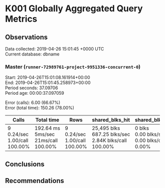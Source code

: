 # K001 Globally Aggregated Query Metrics

## Observations ##
Data collected: 2019-04-26 15:01:45 +0000 UTC  
Current database: dbname  



### Master (`runner-72989761-project-9951336-concurrent-0`) ###
Start: 2019-04-26T15:01:08.161914+00:00  
End: 2019-04-26T15:01:45.258973+00:00  
Period seconds: 37.09706  
Period age: 00:00:37.097059  

Error (calls): 6.00 (66.67%)  
Error (total time): 150.26 (78.00%)

Calls | Total&nbsp;time | Rows | shared_blks_hit | shared_blks_read | shared_blks_dirtied | shared_blks_written | blk_read_time | blk_write_time | kcache_reads | kcache_writes | kcache_user_time_ms | kcache_system_time 
-------|------------|------|-----------------|------------------|---------------------|---------------------|---------------|----------------|--------------|---------------|---------------------|--------------------
9<br/>0.24/sec<br/>1.00/call<br/>100.00% |192.64&nbsp;ms<br/>5ms/sec<br/>21ms/call<br/>100.00% |9<br/>0.24/sec<br/>1.00/call<br/>100.00% |25,495&nbsp;blks<br/>687.25&nbsp;blks/sec<br/>2.84K&nbsp;blks/call<br/>100.00% |0&nbsp;blks<br/>0.00&nbsp;blks/sec<br/>0.00&nbsp;blks/call<br/>0.00% |0&nbsp;blks<br/>0.00&nbsp;blks/sec<br/>0.00&nbsp;blks/call<br/>0.00% |0&nbsp;blks<br/>0.00&nbsp;blks/sec<br/>0.00&nbsp;blks/call<br/>0.00% |0.00&nbsp;ms<br/>0ms/sec<br/>0ms/call<br/>0.00% |0.00&nbsp;ms<br/>0ms/sec<br/>0ms/call<br/>0.00% |0.00&nbsp;bytes<br/>0.00&nbsp;bytes/sec<br/>0.00&nbsp;bytes/call<br/>0.00% |0.00&nbsp;bytes<br/>0.00&nbsp;bytes/sec<br/>0.00&nbsp;bytes/call<br/>0.00% |0.00&nbsp;ms<br/>0ms/sec<br/>0ms/call<br/>0.00% |0.00&nbsp;ms<br/>0ms/sec<br/>0ms/call<br/>0.00%





## Conclusions ##


## Recommendations ##

